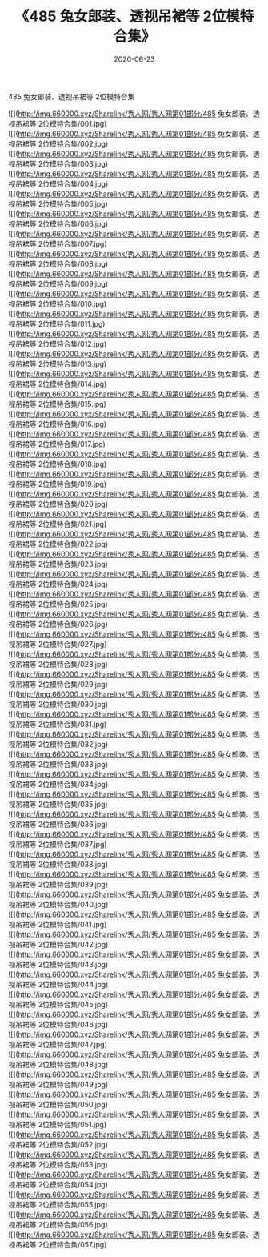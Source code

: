 ﻿---
layout: post
title:  《485 兔女郎装、透视吊裙等 2位模特合集》
date:   2020-06-23
img: http://img.660000.xyz/Sharelink/秀人网/秀人网第01部分/485 兔女郎装、透视吊裙等 2位模特合集/000.jpg
categories: [美女, 清纯, 唯美]
---

485 兔女郎装、透视吊裙等 2位模特合集

  ![](http://img.660000.xyz/Sharelink/秀人网/秀人网第01部分/485 兔女郎装、透视吊裙等 2位模特合集/001.jpg) <br> ![](http://img.660000.xyz/Sharelink/秀人网/秀人网第01部分/485 兔女郎装、透视吊裙等 2位模特合集/002.jpg) <br> ![](http://img.660000.xyz/Sharelink/秀人网/秀人网第01部分/485 兔女郎装、透视吊裙等 2位模特合集/003.jpg) <br> ![](http://img.660000.xyz/Sharelink/秀人网/秀人网第01部分/485 兔女郎装、透视吊裙等 2位模特合集/004.jpg) <br> ![](http://img.660000.xyz/Sharelink/秀人网/秀人网第01部分/485 兔女郎装、透视吊裙等 2位模特合集/005.jpg) <br> ![](http://img.660000.xyz/Sharelink/秀人网/秀人网第01部分/485 兔女郎装、透视吊裙等 2位模特合集/006.jpg) <br> ![](http://img.660000.xyz/Sharelink/秀人网/秀人网第01部分/485 兔女郎装、透视吊裙等 2位模特合集/007.jpg) <br> ![](http://img.660000.xyz/Sharelink/秀人网/秀人网第01部分/485 兔女郎装、透视吊裙等 2位模特合集/008.jpg) <br> ![](http://img.660000.xyz/Sharelink/秀人网/秀人网第01部分/485 兔女郎装、透视吊裙等 2位模特合集/009.jpg) <br> ![](http://img.660000.xyz/Sharelink/秀人网/秀人网第01部分/485 兔女郎装、透视吊裙等 2位模特合集/010.jpg) <br> ![](http://img.660000.xyz/Sharelink/秀人网/秀人网第01部分/485 兔女郎装、透视吊裙等 2位模特合集/011.jpg) <br> ![](http://img.660000.xyz/Sharelink/秀人网/秀人网第01部分/485 兔女郎装、透视吊裙等 2位模特合集/012.jpg) <br> ![](http://img.660000.xyz/Sharelink/秀人网/秀人网第01部分/485 兔女郎装、透视吊裙等 2位模特合集/013.jpg) <br> ![](http://img.660000.xyz/Sharelink/秀人网/秀人网第01部分/485 兔女郎装、透视吊裙等 2位模特合集/014.jpg) <br> ![](http://img.660000.xyz/Sharelink/秀人网/秀人网第01部分/485 兔女郎装、透视吊裙等 2位模特合集/015.jpg) <br> ![](http://img.660000.xyz/Sharelink/秀人网/秀人网第01部分/485 兔女郎装、透视吊裙等 2位模特合集/016.jpg) <br> ![](http://img.660000.xyz/Sharelink/秀人网/秀人网第01部分/485 兔女郎装、透视吊裙等 2位模特合集/017.jpg) <br> ![](http://img.660000.xyz/Sharelink/秀人网/秀人网第01部分/485 兔女郎装、透视吊裙等 2位模特合集/018.jpg) <br> ![](http://img.660000.xyz/Sharelink/秀人网/秀人网第01部分/485 兔女郎装、透视吊裙等 2位模特合集/019.jpg) <br> ![](http://img.660000.xyz/Sharelink/秀人网/秀人网第01部分/485 兔女郎装、透视吊裙等 2位模特合集/020.jpg) <br> ![](http://img.660000.xyz/Sharelink/秀人网/秀人网第01部分/485 兔女郎装、透视吊裙等 2位模特合集/021.jpg) <br> ![](http://img.660000.xyz/Sharelink/秀人网/秀人网第01部分/485 兔女郎装、透视吊裙等 2位模特合集/022.jpg) <br> ![](http://img.660000.xyz/Sharelink/秀人网/秀人网第01部分/485 兔女郎装、透视吊裙等 2位模特合集/023.jpg) <br> ![](http://img.660000.xyz/Sharelink/秀人网/秀人网第01部分/485 兔女郎装、透视吊裙等 2位模特合集/024.jpg) <br> ![](http://img.660000.xyz/Sharelink/秀人网/秀人网第01部分/485 兔女郎装、透视吊裙等 2位模特合集/025.jpg) <br> ![](http://img.660000.xyz/Sharelink/秀人网/秀人网第01部分/485 兔女郎装、透视吊裙等 2位模特合集/026.jpg) <br> ![](http://img.660000.xyz/Sharelink/秀人网/秀人网第01部分/485 兔女郎装、透视吊裙等 2位模特合集/027.jpg) <br> ![](http://img.660000.xyz/Sharelink/秀人网/秀人网第01部分/485 兔女郎装、透视吊裙等 2位模特合集/028.jpg) <br> ![](http://img.660000.xyz/Sharelink/秀人网/秀人网第01部分/485 兔女郎装、透视吊裙等 2位模特合集/029.jpg) <br> ![](http://img.660000.xyz/Sharelink/秀人网/秀人网第01部分/485 兔女郎装、透视吊裙等 2位模特合集/030.jpg) <br> ![](http://img.660000.xyz/Sharelink/秀人网/秀人网第01部分/485 兔女郎装、透视吊裙等 2位模特合集/031.jpg) <br> ![](http://img.660000.xyz/Sharelink/秀人网/秀人网第01部分/485 兔女郎装、透视吊裙等 2位模特合集/032.jpg) <br> ![](http://img.660000.xyz/Sharelink/秀人网/秀人网第01部分/485 兔女郎装、透视吊裙等 2位模特合集/033.jpg) <br> ![](http://img.660000.xyz/Sharelink/秀人网/秀人网第01部分/485 兔女郎装、透视吊裙等 2位模特合集/034.jpg) <br> ![](http://img.660000.xyz/Sharelink/秀人网/秀人网第01部分/485 兔女郎装、透视吊裙等 2位模特合集/035.jpg) <br> ![](http://img.660000.xyz/Sharelink/秀人网/秀人网第01部分/485 兔女郎装、透视吊裙等 2位模特合集/036.jpg) <br> ![](http://img.660000.xyz/Sharelink/秀人网/秀人网第01部分/485 兔女郎装、透视吊裙等 2位模特合集/037.jpg) <br> ![](http://img.660000.xyz/Sharelink/秀人网/秀人网第01部分/485 兔女郎装、透视吊裙等 2位模特合集/038.jpg) <br> ![](http://img.660000.xyz/Sharelink/秀人网/秀人网第01部分/485 兔女郎装、透视吊裙等 2位模特合集/039.jpg) <br> ![](http://img.660000.xyz/Sharelink/秀人网/秀人网第01部分/485 兔女郎装、透视吊裙等 2位模特合集/040.jpg) <br> ![](http://img.660000.xyz/Sharelink/秀人网/秀人网第01部分/485 兔女郎装、透视吊裙等 2位模特合集/041.jpg) <br> ![](http://img.660000.xyz/Sharelink/秀人网/秀人网第01部分/485 兔女郎装、透视吊裙等 2位模特合集/042.jpg) <br> ![](http://img.660000.xyz/Sharelink/秀人网/秀人网第01部分/485 兔女郎装、透视吊裙等 2位模特合集/043.jpg) <br> ![](http://img.660000.xyz/Sharelink/秀人网/秀人网第01部分/485 兔女郎装、透视吊裙等 2位模特合集/044.jpg) <br> ![](http://img.660000.xyz/Sharelink/秀人网/秀人网第01部分/485 兔女郎装、透视吊裙等 2位模特合集/045.jpg) <br> ![](http://img.660000.xyz/Sharelink/秀人网/秀人网第01部分/485 兔女郎装、透视吊裙等 2位模特合集/046.jpg) <br> ![](http://img.660000.xyz/Sharelink/秀人网/秀人网第01部分/485 兔女郎装、透视吊裙等 2位模特合集/047.jpg) <br> ![](http://img.660000.xyz/Sharelink/秀人网/秀人网第01部分/485 兔女郎装、透视吊裙等 2位模特合集/048.jpg) <br> ![](http://img.660000.xyz/Sharelink/秀人网/秀人网第01部分/485 兔女郎装、透视吊裙等 2位模特合集/049.jpg) <br> ![](http://img.660000.xyz/Sharelink/秀人网/秀人网第01部分/485 兔女郎装、透视吊裙等 2位模特合集/050.jpg) <br> ![](http://img.660000.xyz/Sharelink/秀人网/秀人网第01部分/485 兔女郎装、透视吊裙等 2位模特合集/051.jpg) <br> ![](http://img.660000.xyz/Sharelink/秀人网/秀人网第01部分/485 兔女郎装、透视吊裙等 2位模特合集/052.jpg) <br> ![](http://img.660000.xyz/Sharelink/秀人网/秀人网第01部分/485 兔女郎装、透视吊裙等 2位模特合集/053.jpg) <br> ![](http://img.660000.xyz/Sharelink/秀人网/秀人网第01部分/485 兔女郎装、透视吊裙等 2位模特合集/054.jpg) <br> ![](http://img.660000.xyz/Sharelink/秀人网/秀人网第01部分/485 兔女郎装、透视吊裙等 2位模特合集/055.jpg) <br> ![](http://img.660000.xyz/Sharelink/秀人网/秀人网第01部分/485 兔女郎装、透视吊裙等 2位模特合集/056.jpg) <br> ![](http://img.660000.xyz/Sharelink/秀人网/秀人网第01部分/485 兔女郎装、透视吊裙等 2位模特合集/057.jpg) <br>